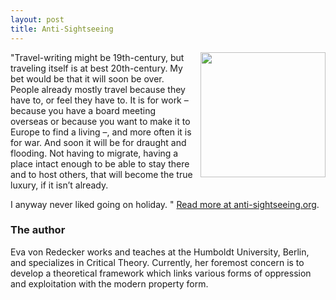 ```yaml
---
layout: post
title: Anti-Sightseeing
---
```



<img align="right" src="{{ site.baseurl }}/images/anti-sightseeing.png" style="width:200px; margin-left:10px"/>

"Travel-writing might be 19th-century, but traveling itself is at best 20th-century. My bet would be that it will soon be over. People already mostly travel because they have to, or feel they have to. It is for work – because you have a board meeting overseas or because you want to make it to Europe to find a living –, and more often it is for war. And soon it will be for draught and flooding. Not having to migrate, having a place intact enough to be able to stay there and to host others, that will become the true luxury, if it isn’t already.

I anyway never liked going on holiday. " [Read more at anti-sightseeing.org](http://anti-sightseeing.org/).

### The author

Eva von Redecker works and teaches at the Humboldt University, Berlin, and specializes in Critical Theory. Currently, her foremost concern is to develop a theoretical framework which links various forms of oppression and exploitation with the modern property form.
